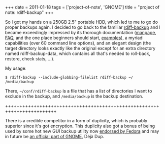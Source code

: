 +++
date = 2011-01-18
tags = ['project-of-note', 'GNOME']
title = "project of note: rdiff-backup"
+++

So I got my hands on a 250GB 2.5\" portable HDD, which led to me to go
do proper backups again. I decided to go back to the familiar
[rdiff-backup] and I became exceedingly impressed by its thorough
documentation ([manpage], [FAQ], and the one place beginners should
start, [examples]), a myriad capabilities (over 60 command line
options), and an elegant design (the target directory looks exactly like
the original except for an extra directory named rdiff-backup-data,
which contains all that\'s needed to roll-back, restore, check stats,
\...).

My usage:

    $ rdiff-backup --include-globbing-filelist rdiff-backup ~/ /media/backup

There, `~/conf/rdiff-backup` is a file that has a list of directories I
want to exclude in the backup, and `/media/backup` is the backup
destination.

++++++++++++++++++++++++++++++++++++++++++++++++++++++++++++++++++++++++

There is a credible competitor in a form of duplicity, which is probably
superior since it\'s got encryption. This duplicity also got a bonus of
being used by some hot new GUI backup utility now [endorsed by Fedora]
and may in future be [an official part of GNOME], Déjà Dup.

  [rdiff-backup]: http://rdiff-backup.nongnu.org/
  [manpage]: http://rdiff-backup.nongnu.org/rdiff-backup.1.html
  [FAQ]: http://rdiff-backup.nongnu.org/FAQ.html
  [examples]: http://rdiff-backup.nongnu.org/examples.html
  [endorsed by Fedora]: http://lists.fedoraproject.org/pipermail/announce/2010-May/002815.html
  [an official part of GNOME]: http://mail.gnome.org/archives/desktop-devel-list/2010-February/msg00013.html
